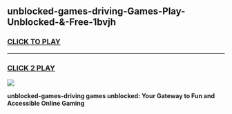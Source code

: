 
## unblocked-games-driving-Games-Play-Unblocked-&-Free-1bvjh
<h3>
<a href="https://premium76.site?title=unblocked-games-driving&ref=24A">CLICK TO PLAY</a></h3>
<hr>

<h3>
<a href="https://premium76.site?title=unblocked-games-driving&ref=24A">CLICK 2 PLAY</a>
  
</h3>

<a href="https://premium76.site?title=unblocked-games-driving&ref=24A"><img src="https://clearcache.store/games.png"></a>


**unblocked-games-driving games unblocked: Your Gateway to Fun and Accessible Online Gaming**
